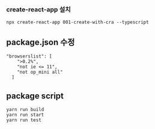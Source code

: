 ### create-react-app 설치
```
npx create-react-app 001-create-with-cra --typescript
```

## package.json 수정
```
"browserslist": [
    ">0.2%",
    "not ie <= 11",
    "not op_mini all"
  ]
```

## package script
```
yarn run build
yarn run start
yarn run test
```
